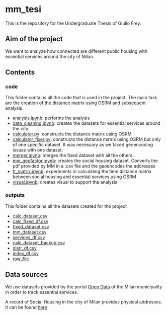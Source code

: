 # mm_tesi

This is the repository for the Undergraduate Thesis of Giulio Frey.

## Aim of the project

We want to analyze how connected are different public housing with essential services around the city of Milan. 

## Contents

### code 

This folder contains all the code that is used in the project. The main task are the creation of the distance matrix using OSRM and subsequent analysis. 

* [analysis.ipynb](code/analysis.ipynb): performs the analysis
* [data_cleaning.ipynb](code/data_cleaning.ipynb): creates the datasets for essential services around the city. 
* [calculator.py](code/calculator.py): constructs the distance matrix using OSRM 
* [calculator_fixer.py](code/calculator_fixer.py): constructs the distance matrix using OSRM but only of one specific dataset. It was necessary as we faced geoencoding issues with one dataset.
* [merger.ipynb](code/merger.ipynb): merges the fixed dataset with all the others.
* [mm_geofactor.ipynb](code/mm_geofactor.ipynb): creates the social housing dataset. Converts the pdf provided by MM in a .csv file and the geoencodes the addresses 
* [tt_matrix.ipynb](code/tt_matrix.ipynb): experiments in calculating the time distance matrix between social housing and essential services using OSRM
* [visual.ipynb](code/visual.ipynb): creates visual to support the analysis

### outputs

This folder contains all the datasets created for the project

 * [calc_dataset.csv ](calc_dataset.csv )        
 * [calc_fixed_df.csv](calc_fixed_df.csv)  
 * [fixed_dataset.csv](fixed_dataset.csv)  
 * [mm_dataset.csv](mm_dataset.csv)  
 * [services_df.csv](services_df.csv)
 * [calc_dataset_backup.csv](calc_dataset_backup.csv)  
 * [distr_df.csv](distr_df.csv)       
 * [index_df.csv](index_df.csv)      
 * [row_file](row_file)


## Data sources

We use datasets provided by the portal [Open Data](https://dati.comune.milano.it/) of the Milan municipality in order to track essential services. 

A record of Social Housing in the city of Milan provides physical addresses. It can be found [here](https://casa.mmspa.eu/wps/portal/pon/case/home/patrimonio/alloggi/!ut/p/z1/04_Sj9CPykssy0xPLMnMz0vMAfIjo8zifQ0sjdwtTIx83f0NzQ0c_SzcDEKCfIz8_c30w1EVWHiYGRkEeod5-AUEBxkYOhvrRxGj3wAHcDQgTj8eBVH4jQ_Xj8JnhYW3OboCC3N3oM6w4GBD08BAAzc3YwwFmGFAyBUFuaGhEQaZnumOiooA8-SPZw!!/dz/d5/L2dBISEvZ0FBIS9nQSEh/)

